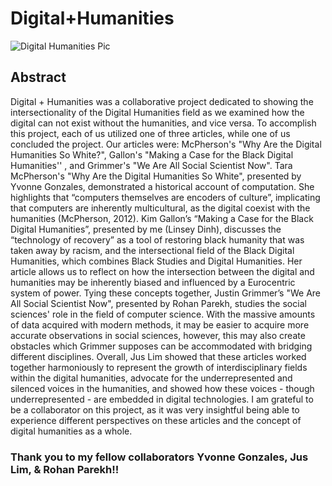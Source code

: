 # Digital+Humanities

![Digital Humanities Pic](https://github.com/linseydinh/Digital-Plus-Humanities/blob/02e07397faba2bc6212deb0790aefdbb7080c414/dighumanitiespic.jpg)


## Abstract

Digital + Humanities was a collaborative project dedicated to showing the intersectionality of the Digital Humanities field as we examined how the digital can not exist without the humanities, and vice versa. To accomplish this project, each of us utilized one of three articles, while one of us concluded the project. Our articles were: McPherson's "Why Are the Digital Humanities So White?", Gallon's "Making a Case for the Black Digital Humanities'' , and Grimmer's "We Are All Social Scientist Now". Tara McPherson's "Why Are the Digital Humanities So White", presented by Yvonne Gonzales, demonstrated a historical account of computation. She highlights that “computers themselves are encoders of culture”, implicating that computers are inherently multicultural, as the digital coexist with the humanities (McPherson, 2012). Kim Gallon’s “Making a Case for the Black Digital Humanities”, presented by me (Linsey Dinh), discusses the “technology of recovery” as a tool of restoring black humanity that was taken away by racism, and the intersectional field of the Black Digital Humanities, which combines Black Studies and Digital Humanities. Her article allows us to reflect on how the intersection between the digital and humanities may be inherently biased and influenced by a Eurocentric system of power. Tying these concepts together, Justin Grimmer’s "We Are All Social Scientist Now", presented by Rohan Parekh, studies the social sciences' role in the field of computer science. With the massive amounts of data acquired with modern methods, it may be easier to acquire more accurate observations in social sciences, however, this may also create obstacles which Grimmer supposes can be accommodated with bridging different disciplines. Overall, Jus Lim showed that these articles worked together harmoniously to represent the growth of interdisciplinary fields within the digital humanities, advocate for the underrepresented and silenced voices in the humanities, and showed how these voices - though underrepresented - are embedded in digital technologies. I am grateful to be a collaborator on this project, as it was very insightful being able to experience different perspectives on these articles and the concept of digital humanities as a whole. 


### Thank you to my fellow collaborators Yvonne Gonzales, Jus Lim, & Rohan Parekh!!



